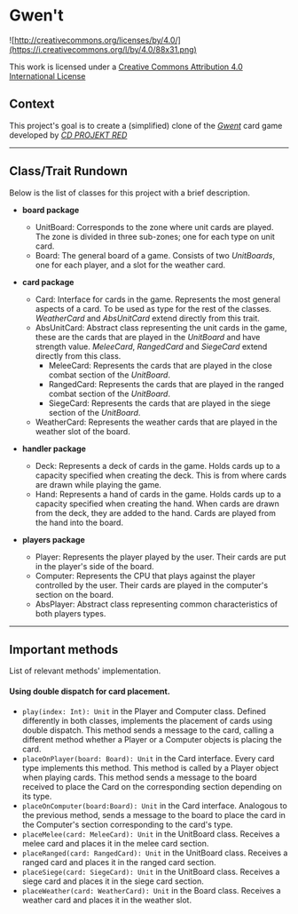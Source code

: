 # Gwen't

![http://creativecommons.org/licenses/by/4.0/](https://i.creativecommons.org/l/by/4.0/88x31.png)

This work is licensed under a
[Creative Commons Attribution 4.0 International License](http://creativecommons.org/licenses/by/4.0/)

Context
-------

This project's goal is to create a (simplified) clone of the
[_Gwent_](https://www.playgwent.com/en) card game developed by [_CD PROJEKT RED_](https://cdprojektred.com/en/)

---

Class/Trait Rundown
-------
Below is the list of classes for this project with a brief description.

+ **board package**
  + UnitBoard: Corresponds to the zone where unit cards are played. The zone is divided in three sub-zones; one for each type on unit card.
  + Board: The general board of a game. Consists of two *UnitBoards*, one for each player, and a slot for the weather card.
+ **card package**
  + Card: Interface for cards in the game. Represents the most general aspects of a card. To be used as type for the rest of the classes. *WeatherCard* and *AbsUnitCard* extend directly from this trait.
  + AbsUnitCard: Abstract class representing the unit cards in the game, these are the cards that are played in the *UnitBoard* and have strength value. *MeleeCard*, *RangedCard* and *SiegeCard* extend directly from this class.
    + MeleeCard: Represents the cards that are played in the close combat section of the *UnitBoard*.
    + RangedCard: Represents the cards that are played in the ranged combat section of the *UnitBoard*.
    + SiegeCard: Represents the cards that are played in the siege section of the *UnitBoard*.
  + WeatherCard: Represents the weather cards that are played in the weather slot of the board.

+ **handler package**
  + Deck: Represents a deck of cards in the game. Holds cards up to a capacity specified when creating the deck. This is from where cards are drawn while playing the game.
  + Hand: Represents a hand of cards in the game. Holds cards up to a capacity specified when creating the hand. When cards are drawn from the deck, they are added to the hand. Cards are played from the hand into the board.
+ **players package**
  + Player: Represents the player played by the user. Their cards are put in the player's side of the board.
  + Computer: Represents the CPU that plays against the player controlled by the user. Their cards are played in the computer's section on the board.
  + AbsPlayer: Abstract class representing common characteristics of both players types.
---

Important methods
-------
List of relevant methods' implementation.

#### Using double dispatch for card placement.

+ `play(index: Int): Unit` in the Player and Computer class. Defined differently in both classes, implements the placement of cards using double dispatch. This method sends a message to the card, calling a different method whether a Player or a Computer objects is placing the card.
+ `placeOnPlayer(board: Board): Unit` in the Card interface. Every card type implements this method. This method is called by a Player object when playing cards. This method sends a message to the board received to place the Card on the corresponding section depending on its type.
+ `placeOnComputer(board:Board): Unit` in the Card interface. Analogous to the previous method, sends a message to the board to place the card in the Computer's section corresponding to the card's type.
+ `placeMelee(card: MeleeCard): Unit` in the UnitBoard class. Receives a melee card and places it in the melee card section.
+ `placeRanged(card: RangedCard): Unit` in the UnitBoard class. Receives a ranged card and places it in the ranged card section.
+ `placeSiege(card: SiegeCard): Unit` in the UnitBoard class. Receives a siege card and places it in the siege card section.
+ `placeWeather(card: WeatherCard): Unit` in the Board class. Receives a weather card and places it in the weather slot.

